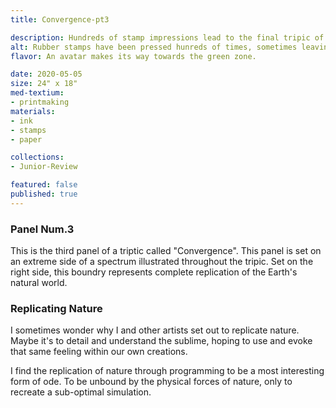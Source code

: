 ```yaml
---
title: Convergence-pt3

description: Hundreds of stamp impressions lead to the final tripic of an avatars journey.
alt: Rubber stamps have been pressed hunreds of times, sometimes leaving ghost impressions. There seems to be some tree-like objects on a field.
flavor: An avatar makes its way towards the green zone.

date: 2020-05-05
size: 24" x 18"
med-textium:
- printmaking
materials:
- ink
- stamps
- paper

collections:
- Junior-Review

featured: false
published: true
---
```


### Panel Num.3
This is the third panel of a triptic called "Convergence".
This panel is set on an extreme side of a spectrum illustrated throughout the tripic.
Set on the right side, this boundry represents complete replication of the Earth's natural world.

### Replicating Nature
I sometimes wonder why I and other artists set out to replicate nature.
Maybe it's to detail and understand the sublime, hoping to use and evoke that same feeling within our own creations.

I find the replication of nature through programming to be a most interesting form of ode.
To be unbound by the physical forces of nature, only to recreate a sub-optimal simulation.
